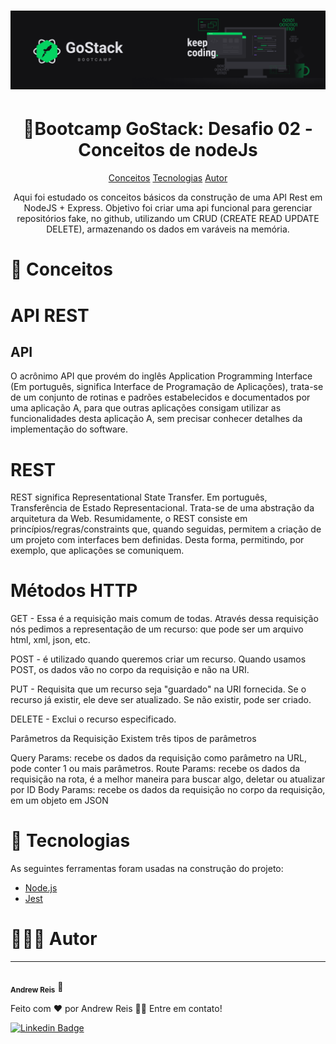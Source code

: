 <h1 align="center">
    <h1 align="center"><img src="https://github.com/AndrewReis/conceitos-nodejs/blob/master/src/assets/desafio02.png" alt="GoStack desafio 02"/></h1>
</h1>
<h1 align="center"> 🚀Bootcamp GoStack: Desafio 02 - Conceitos de nodeJs </h1>

<p align="center">
 <a href="#objetivo">Conceitos</a> 
 <a href="#tecnologias">Tecnologias</a>  
 <a href="#autor">Autor</a> 
</p>

<p align="center"> 
	Aqui foi estudado os conceitos básicos da construção de uma API Rest em NodeJS + Express. Objetivo foi criar uma api funcional para gerenciar repositórios fake, no github, utilizando um CRUD (CREATE READ UPDATE DELETE), armazenando os dados em varáveis na memória.  
</p>



<h1 id='objetivo'> 🎯 Conceitos </h1>


<p align="center">
    <h1>API REST</h1>

<h2>API</h2>
<p>
O acrônimo API que provém do inglês Application Programming Interface (Em português, significa Interface de Programação de Aplicações), trata-se de um conjunto de rotinas e padrões estabelecidos e documentados por uma aplicação A, para que outras aplicações consigam utilizar as funcionalidades desta aplicação A, sem precisar conhecer detalhes da implementação do software.
</p>

<h1>REST</h2>
<p>
REST significa Representational State Transfer. Em português, Transferência de Estado Representacional. Trata-se de uma abstração da arquitetura da Web. Resumidamente, o REST consiste em princípios/regras/constraints que, quando seguidas, permitem a criação de um projeto com interfaces bem definidas. Desta forma, permitindo, por exemplo, que aplicações se comuniquem.
</p>

<h1>Métodos HTTP</h1>
<p>
GET - Essa é a requisição mais comum de todas. Através dessa requisição nós pedimos a representação de um recurso: que pode ser um arquivo html, xml, json, etc.

POST - é utilizado quando queremos criar um recurso. Quando usamos POST, os dados vão no corpo da requisição e não na URI.

PUT - Requisita que um recurso seja "guardado" na URI fornecida. Se o recurso já existir, ele deve ser atualizado. Se não existir, pode ser criado.

DELETE - Exclui o recurso especificado.
</p>
Parâmetros da Requisição
Existem três tipos de parâmetros

Query Params: recebe os dados da requisição como parâmetro na URL, pode conter 1 ou mais parâmetros.
Route Params: recebe os dados da requisição na rota, é a melhor maneira para buscar algo, deletar ou atualizar por ID
Body Params: recebe os dados da requisição no corpo da requisição, em um objeto em JSON
</p>
	



<h1 id='tecnologias'> 🤖 Tecnologias </h1>

As seguintes ferramentas foram usadas na construção do projeto:

- [Node.js](https://nodejs.org/en/)
- [Jest](https://jestjs.io/)


<h1 id='autor'> 🙋🏽‍♂️ Autor </h1>

---

 <img style="border-radius: 50%;" src="https://avatars3.githubusercontent.com/u/60078687?s=460&u=83742fab7b35f433986c6fbe25df935441b6a743&v=4" width="100px;" alt=""/>
 <br />
 <sub><b>Andrew Reis</b></sub></a> 🚀


Feito com ❤️ por Andrew Reis 👋🏽 Entre em contato!

[![Linkedin Badge](https://img.shields.io/badge/-Andrew-blue?style=flat-square&logo=Linkedin&logoColor=white&link=https://www.linkedin.com/in/andrew-reis/)](https://www.linkedin.com/in/andrew-reis/) 
